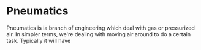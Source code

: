 # Pneumatics

Pneumatics is ia branch of engineering which deal with gas or pressurized air. In simpler terms, we're dealing with moving air around to do a certain task. Typically it will have 
